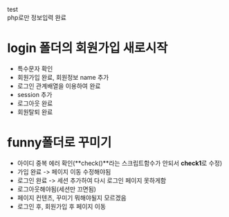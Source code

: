  test  
 php로만 정보입력 완료  
# login 폴더의 회원가입 새로시작  
- 특수문자 확인  
 - 회원가입 완료, 회원정보 name 추가  
 - 로그인 관계배열을 이용하여 완료  
 - session 추가  
 - 로그아웃 완료  
 - 회원탈퇴 완료  
# funny폴더로 꾸미기  
- 아이디 중복 에러 확인(**check()**라는 스크립트함수가 안되서 **check1**로 수정)  
- 가입 완료 -> 페이지 이동 수정해야됨  
- 로그인 완료 -> 세션 추가하여 다시 로그인 페이지 못하게함  
- 로그아웃해야됨(세션만 끄면됨)  
- 페이지 컨텐츠, 꾸미기 뭐해야될지 모르겠음  
- 로그인 후, 회원가입 후  페이지 이동
